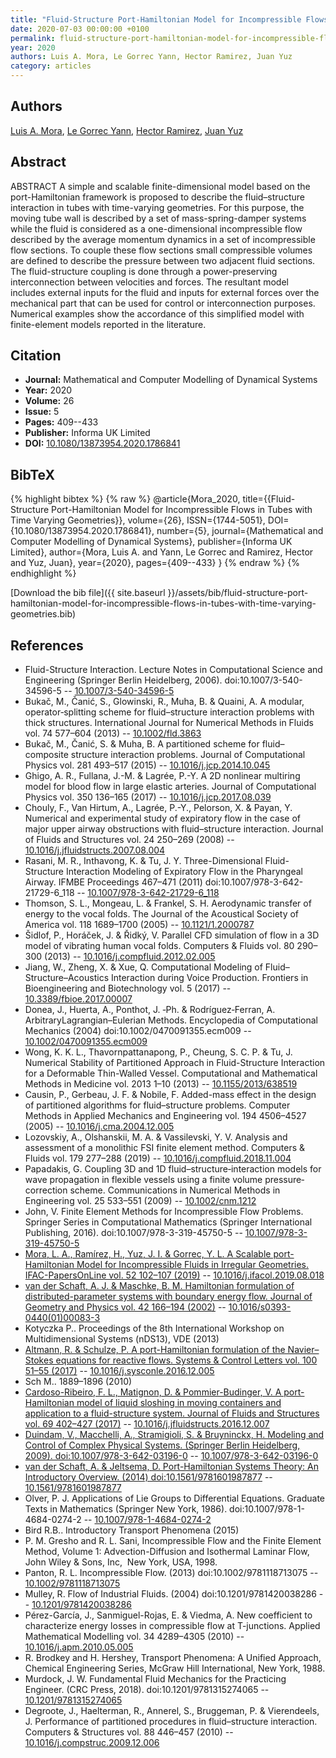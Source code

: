 ```yaml
---
title: "Fluid-Structure Port-Hamiltonian Model for Incompressible Flows in Tubes with Time Varying Geometries"
date: 2020-07-03 00:00:00 +0100
permalink: fluid-structure-port-hamiltonian-model-for-incompressible-flows-in-tubes-with-time-varying-geometries
year: 2020
authors: Luis A. Mora, Le Gorrec Yann, Hector Ramirez, Juan Yuz
category: articles
---
```

 
## Authors
[Luis A. Mora](authors/luis-a-mora), [Le Gorrec Yann](authors/yann-le-gorrec), [Hector Ramirez](authors/hector-ramirez), [Juan Yuz](authors/juan-i-yuz)
 
## Abstract
ABSTRACT A simple and scalable finite-dimensional model based on the port-Hamiltonian framework is proposed to describe the fluid–structure interaction in tubes with time-varying geometries. For this purpose, the moving tube wall is described by a set of mass-spring-damper systems while the fluid is considered as a one-dimensional incompressible flow described by the average momentum dynamics in a set of incompressible flow sections. To couple these flow sections small compressible volumes are defined to describe the pressure between two adjacent fluid sections. The fluid-structure coupling is done through a power-preserving interconnection between velocities and forces. The resultant model includes external inputs for the fluid and inputs for external forces over the mechanical part that can be used for control or interconnection purposes. Numerical examples show the accordance of this simplified model with finite-element models reported in the literature.
 
## Citation
- **Journal:** Mathematical and Computer Modelling of Dynamical Systems
- **Year:** 2020
- **Volume:** 26
- **Issue:** 5
- **Pages:** 409--433
- **Publisher:** Informa UK Limited
- **DOI:** [10.1080/13873954.2020.1786841](https://doi.org/10.1080/13873954.2020.1786841)
 
## BibTeX
{% highlight bibtex %}
{% raw %}
@article{Mora_2020,
  title={{Fluid-Structure Port-Hamiltonian Model for Incompressible Flows in Tubes with Time Varying Geometries}},
  volume={26},
  ISSN={1744-5051},
  DOI={10.1080/13873954.2020.1786841},
  number={5},
  journal={Mathematical and Computer Modelling of Dynamical Systems},
  publisher={Informa UK Limited},
  author={Mora, Luis A. and Yann, Le Gorrec and Ramirez, Hector and Yuz, Juan},
  year={2020},
  pages={409--433}
}
{% endraw %}
{% endhighlight %}
 
[Download the bib file]({{ site.baseurl }}/assets/bib/fluid-structure-port-hamiltonian-model-for-incompressible-flows-in-tubes-with-time-varying-geometries.bib)
 
## References
- Fluid-Structure Interaction. Lecture Notes in Computational Science and Engineering (Springer Berlin Heidelberg, 2006). doi:10.1007/3-540-34596-5 -- [10.1007/3-540-34596-5](https://doi.org/10.1007/3-540-34596-5)
- Bukač, M., Čanić, S., Glowinski, R., Muha, B. & Quaini, A. A modular, operator‐splitting scheme for fluid–structure interaction problems with thick structures. International Journal for Numerical Methods in Fluids vol. 74 577–604 (2013) -- [10.1002/fld.3863](https://doi.org/10.1002/fld.3863)
- Bukač, M., Čanić, S. & Muha, B. A partitioned scheme for fluid–composite structure interaction problems. Journal of Computational Physics vol. 281 493–517 (2015) -- [10.1016/j.jcp.2014.10.045](https://doi.org/10.1016/j.jcp.2014.10.045)
- Ghigo, A. R., Fullana, J.-M. & Lagrée, P.-Y. A 2D nonlinear multiring model for blood flow in large elastic arteries. Journal of Computational Physics vol. 350 136–165 (2017) -- [10.1016/j.jcp.2017.08.039](https://doi.org/10.1016/j.jcp.2017.08.039)
- Chouly, F., Van Hirtum, A., Lagrée, P.-Y., Pelorson, X. & Payan, Y. Numerical and experimental study of expiratory flow in the case of major upper airway obstructions with fluid–structure interaction. Journal of Fluids and Structures vol. 24 250–269 (2008) -- [10.1016/j.jfluidstructs.2007.08.004](https://doi.org/10.1016/j.jfluidstructs.2007.08.004)
- Rasani, M. R., Inthavong, K. & Tu, J. Y. Three-Dimensional Fluid-Structure Interaction Modeling of Expiratory Flow in the Pharyngeal Airway. IFMBE Proceedings 467–471 (2011) doi:10.1007/978-3-642-21729-6_118 -- [10.1007/978-3-642-21729-6_118](https://doi.org/10.1007/978-3-642-21729-6_118)
- Thomson, S. L., Mongeau, L. & Frankel, S. H. Aerodynamic transfer of energy to the vocal folds. The Journal of the Acoustical Society of America vol. 118 1689–1700 (2005) -- [10.1121/1.2000787](https://doi.org/10.1121/1.2000787)
- Šidlof, P., Horáček, J. & Řidký, V. Parallel CFD simulation of flow in a 3D model of vibrating human vocal folds. Computers &amp; Fluids vol. 80 290–300 (2013) -- [10.1016/j.compfluid.2012.02.005](https://doi.org/10.1016/j.compfluid.2012.02.005)
- Jiang, W., Zheng, X. & Xue, Q. Computational Modeling of Fluid–Structure–Acoustics Interaction during Voice Production. Frontiers in Bioengineering and Biotechnology vol. 5 (2017) -- [10.3389/fbioe.2017.00007](https://doi.org/10.3389/fbioe.2017.00007)
- Donea, J., Huerta, A., Ponthot, J. ‐Ph. & Rodríguez‐Ferran, A. Arbitrary<scp>L</scp>agrangian–<scp>E</scp>ulerian Methods. Encyclopedia of Computational Mechanics (2004) doi:10.1002/0470091355.ecm009 -- [10.1002/0470091355.ecm009](https://doi.org/10.1002/0470091355.ecm009)
- Wong, K. K. L., Thavornpattanapong, P., Cheung, S. C. P. & Tu, J. Numerical Stability of Partitioned Approach in Fluid-Structure Interaction for a Deformable Thin-Walled Vessel. Computational and Mathematical Methods in Medicine vol. 2013 1–10 (2013) -- [10.1155/2013/638519](https://doi.org/10.1155/2013/638519)
- Causin, P., Gerbeau, J. F. & Nobile, F. Added-mass effect in the design of partitioned algorithms for fluid–structure problems. Computer Methods in Applied Mechanics and Engineering vol. 194 4506–4527 (2005) -- [10.1016/j.cma.2004.12.005](https://doi.org/10.1016/j.cma.2004.12.005)
- Lozovskiy, A., Olshanskii, M. A. & Vassilevski, Y. V. Analysis and assessment of a monolithic FSI finite element method. Computers &amp; Fluids vol. 179 277–288 (2019) -- [10.1016/j.compfluid.2018.11.004](https://doi.org/10.1016/j.compfluid.2018.11.004)
- Papadakis, G. Coupling 3D and 1D fluid–structure‐interaction models for wave propagation in flexible vessels using a finite volume pressure‐correction scheme. Communications in Numerical Methods in Engineering vol. 25 533–551 (2009) -- [10.1002/cnm.1212](https://doi.org/10.1002/cnm.1212)
- John, V. Finite Element Methods for Incompressible Flow Problems. Springer Series in Computational Mathematics (Springer International Publishing, 2016). doi:10.1007/978-3-319-45750-5 -- [10.1007/978-3-319-45750-5](https://doi.org/10.1007/978-3-319-45750-5)
- [Mora, L. A., Ramírez, H., Yuz, J. I. & Gorrec, Y. L. A Scalable port-Hamiltonian Model for Incompressible Fluids in Irregular Geometries. IFAC-PapersOnLine vol. 52 102–107 (2019)](a-scalable-port-hamiltonian-model-for-incompressible-fluids-in-irregular-geometries) -- [10.1016/j.ifacol.2019.08.018](https://doi.org/10.1016/j.ifacol.2019.08.018)
- [van der Schaft, A. J. & Maschke, B. M. Hamiltonian formulation of distributed-parameter systems with boundary energy flow. Journal of Geometry and Physics vol. 42 166–194 (2002)](hamiltonian-formulation-of-distributed-parameter-systems-with-boundary-energy-flow) -- [10.1016/s0393-0440(01)00083-3](https://doi.org/10.1016/s0393-0440(01)00083-3)
- Kotyczka P.. Proceedings of the 8th International Workshop on Multidimensional Systems (nDS13), VDE (2013)
- [Altmann, R. & Schulze, P. A port-Hamiltonian formulation of the Navier–Stokes equations for reactive flows. Systems &amp; Control Letters vol. 100 51–55 (2017)](a-port-hamiltonian-formulation-of-the-navier-stokes-equations-for-reactive-flows) -- [10.1016/j.sysconle.2016.12.005](https://doi.org/10.1016/j.sysconle.2016.12.005)
- Sch M.. 1889–1896 (2010)
- [Cardoso-Ribeiro, F. L., Matignon, D. & Pommier-Budinger, V. A port-Hamiltonian model of liquid sloshing in moving containers and application to a fluid-structure system. Journal of Fluids and Structures vol. 69 402–427 (2017)](a-port-hamiltonian-model-of-liquid-sloshing-in-moving-containers-and-application-to-a-fluid-structure-system) -- [10.1016/j.jfluidstructs.2016.12.007](https://doi.org/10.1016/j.jfluidstructs.2016.12.007)
- [Duindam, V., Macchelli, A., Stramigioli, S. & Bruyninckx, H. Modeling and Control of Complex Physical Systems. (Springer Berlin Heidelberg, 2009). doi:10.1007/978-3-642-03196-0](modeling-and-control-of-complex-physical-systems) -- [10.1007/978-3-642-03196-0](https://doi.org/10.1007/978-3-642-03196-0)
- [van der Schaft, A. & Jeltsema, D. Port-Hamiltonian Systems Theory: An Introductory Overview. (2014) doi:10.1561/9781601987877](port-hamiltonian-systems-theory-an-introductory-overview0) -- [10.1561/9781601987877](https://doi.org/10.1561/9781601987877)
- Olver, P. J. Applications of Lie Groups to Differential Equations. Graduate Texts in Mathematics (Springer New York, 1986). doi:10.1007/978-1-4684-0274-2 -- [10.1007/978-1-4684-0274-2](https://doi.org/10.1007/978-1-4684-0274-2)
- Bird R.B.. Introductory Transport Phenomena (2015)
- P. M. Gresho and R. L. Sani, Incompressible Flow and the Finite Element Method, Volume 1: Advection-Diffusion and Isothermal Laminar Flow, John Wiley & Sons, Inc,  New York, USA, 1998.
- Panton, R. L. Incompressible Flow. (2013) doi:10.1002/9781118713075 -- [10.1002/9781118713075](https://doi.org/10.1002/9781118713075)
- Mulley, R. Flow of Industrial Fluids. (2004) doi:10.1201/9781420038286 -- [10.1201/9781420038286](https://doi.org/10.1201/9781420038286)
- Pérez-García, J., Sanmiguel-Rojas, E. & Viedma, A. New coefficient to characterize energy losses in compressible flow at T-junctions. Applied Mathematical Modelling vol. 34 4289–4305 (2010) -- [10.1016/j.apm.2010.05.005](https://doi.org/10.1016/j.apm.2010.05.005)
- R. Brodkey and H. Hershey, Transport Phenomena: A Unified Approach, Chemical Engineering Series, McGraw Hill International, New York, 1988.
- Murdock, J. W. Fundamental Fluid Mechanics for the Practicing Engineer. (CRC Press, 2018). doi:10.1201/9781315274065 -- [10.1201/9781315274065](https://doi.org/10.1201/9781315274065)
- Degroote, J., Haelterman, R., Annerel, S., Bruggeman, P. & Vierendeels, J. Performance of partitioned procedures in fluid–structure interaction. Computers &amp; Structures vol. 88 446–457 (2010) -- [10.1016/j.compstruc.2009.12.006](https://doi.org/10.1016/j.compstruc.2009.12.006)

